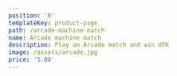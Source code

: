 ```yaml
---
position: '6'
templateKey: product-page
path: /arcade-machine-match
name: Arcade machine match
description: Play an Arcade match and win UTK
image: /assets/arcade.jpg
price: '5.00'
---
```


